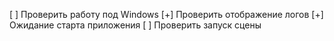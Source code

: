 [ ] Проверить работу под Windows
[+] Проверить отображение логов
[+] Ожидание старта приложения
[ ] Проверить запуск сцены